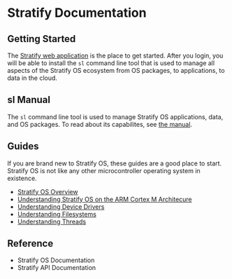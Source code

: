 # Stratify Documentation

## Getting Started

The [Stratify web application](https://app.stratifylabs.co) is the place to get started. After you login, you will be able to install the `sl` command line tool that is used to manage all aspects of the Stratify OS ecosystem from OS packages, to applications, to data in the cloud.

## sl Manual

The `sl` command line tool is used to manage Stratify OS applications, data, and OS packages. To read about its capabilites, see [the manual](sl-manual/).

## Guides

If you are brand new to Stratify OS, these guides are a good place to start. Stratify OS is not like any other microcontroller operating system in existence.

- [Stratify OS Overview](Guide-Stratify-OS/)
- [Understanding Stratify OS on the ARM Cortex M Architecure](Guide-ARM-Cortex-M/)
- [Understanding Device Drivers](Guide-Device-Drivers/)
- [Understanding Filesystems](Guide-Filesystems/)
- [Understanding Threads](Guide-Threads/)

## Reference

- Stratify OS Documentation
- Stratify API Documentation

